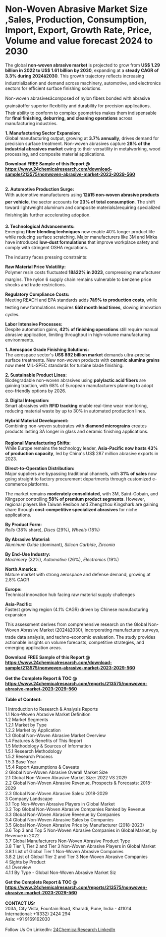 <h1>Non-Woven Abrasive Market Size ,Sales, Production, Consumption, Import, Export, Growth Rate, Price, Volume and value forecast 2024 to 2030</h1><p>The global <strong>non-woven abrasive market</strong> is projected to grow from <strong>US$ 1.29 billion in 2022 to US$ 1.61 billion by 2030</strong>, expanding at a <strong>steady CAGR of 3.3% during 2024â2030</strong>. This growth trajectory reflects increasing industrialization and demand across machinery, automotive, and electronics sectors for efficient surface finishing solutions.</p><p>Non-woven abrasivesâcomposed of nylon fibers bonded with abrasive grainsâoffer superior flexibility and durability for precision applications. Their ability to conform to complex geometries makes them indispensable for <strong>final finishing, deburring, and cleaning operations</strong> across manufacturing industries.</p><p><strong>1. Manufacturing Sector Expansion:</strong><br>
Global manufacturing output, growing at <strong>3.7% annually</strong>, drives demand for precision surface treatment. Non-woven abrasives capture <strong>28% of the industrial abrasives market</strong> owing to their versatility in metalworking, wood processing, and composite material applications.</p><div><b>Download FREE Sample of this Report @ 
            <a href="https://www.24chemicalresearch.com/download-sample/213575/nonwoven-abrasive-market-2023-2029-560">
            https://www.24chemicalresearch.com/download-sample/213575/nonwoven-abrasive-market-2023-2029-560</a></b></div><br><p><strong>2. Automotive Production Surge:</strong><br>
With automotive manufacturers using <strong>12â15 non-woven abrasive products per vehicle</strong>, the sector accounts for <strong>23% of total consumption</strong>. The shift toward lightweight aluminum and composite materialsârequiring specialized finishingâis further accelerating adoption.</p><p><strong>3. Technological Advancements:</strong><br>
Emerging <strong>fiber blending techniques</strong> now enable 40% longer product life while reducing surface scratching. Major manufacturers like 3M and Mirka have introduced <strong>low-dust formulations</strong> that improve workplace safety and comply with stringent OSHA regulations.</p><p>The industry faces pressing constraints:</p><p><strong>Raw Material Price Volatility:</strong><br>
	Polymer resin costs fluctuated <strong>18â22% in 2023</strong>, compressing manufacturer margins. The nylon 6 supply chain remains vulnerable to benzene price shocks and trade restrictions.</p><p><strong>Regulatory Compliance Costs:</strong><br>
	Meeting REACH and EPA standards adds <strong>7â9% to production costs</strong>, while testing new formulations requires <strong>6â8 month lead times</strong>, slowing innovation cycles.</p><p><strong>Labor Intensive Processes:</strong><br>
	Despite automation gains, <strong>42% of finishing operations</strong> still require manual abrasive application, limiting throughput in high-volume manufacturing environments.</p><p><strong>1. Aerospace Grade Finishing Solutions:</strong><br>
The aerospace sector's <strong>US$ 892 billion market</strong> demands ultra-precise surface treatments. New non-woven products with <strong>ceramic alumina grains</strong> now meet MIL-SPEC standards for turbine blade finishing.</p><p><strong>2. Sustainable Product Lines:</strong><br>
Biodegradable non-woven abrasives using <strong>polylactic acid fibers</strong> are gaining traction, with 68% of European manufacturers planning to adopt eco-friendly options by 2026.</p><p><strong>3. Digital Integration:</strong><br>
Smart abrasives with <strong>RFID tracking</strong> enable real-time wear monitoring, reducing material waste by up to 30% in automated production lines.</p><p><strong>Hybrid Material Development:</strong><br>
	Combining non-woven substrates with <strong>diamond micrograins</strong> creates products lasting 3Ã longer in glass and ceramic finishing applications.</p><p><strong>Regional Manufacturing Shifts:</strong><br>
	While Europe remains the technology leader, <strong>Asia-Pacific now hosts 43% of production capacity</strong>, led by China's US$ 287 million abrasive exports in 2023.</p><p><strong>Direct-to-Operation Distribution:</strong><br>
	Major suppliers are bypassing traditional channels, with <strong>31% of sales</strong> now going straight to factory procurement departments through customized e-commerce platforms.</p><p>The market remains <strong>moderately consolidated</strong>, with 3M, Saint-Gobain, and Klingspor controlling <strong>58% of premium product segments</strong>. However, regional players like Taiwan Resibon and Zhengzhou Kingshark are gaining share through <strong>cost-competitive specialized abrasives</strong> for niche applications.</p><p><strong>By Product Form:</strong><br>
	<em>Rolls</em> (38% share), <em>Discs</em> (29%), <em>Wheels</em> (18%)</p><p><strong>By Abrasive Material:</strong><br>
	<em>Aluminum Oxide</em> (dominant), <em>Silicon Carbide</em>, <em>Zirconia</em></p><p><strong>By End-Use Industry:</strong><br>
	<em>Machinery</em> (32%), <em>Automotive</em> (26%), <em>Electronics</em> (19%)</p><p><strong>North America:</strong><br>
	Mature market with strong aerospace and defense demand, growing at 2.8% CAGR</p><p><strong>Europe:</strong><br>
	Technical innovation hub facing raw material supply challenges</p><p><strong>Asia-Pacific:</strong><br>
	Fastest growing region (4.1% CAGR) driven by Chinese manufacturing expansion</p><p>This assessment derives from comprehensive research on the Global Non-Woven Abrasive Market (2024â2030), incorporating manufacturer surveys, trade data analysis, and techno-economic evaluation. The study provides actionable insights on volume forecasts, competitive strategies, and emerging application areas.</p><div><b>Download FREE Sample of this Report @ 
            <a href="https://www.24chemicalresearch.com/download-sample/213575/nonwoven-abrasive-market-2023-2029-560">
            https://www.24chemicalresearch.com/download-sample/213575/nonwoven-abrasive-market-2023-2029-560</a></b></div><br><div><b>Get the Complete Report & TOC @ 
            <a href="https://www.24chemicalresearch.com/reports/213575/nonwoven-abrasive-market-2023-2029-560">
            https://www.24chemicalresearch.com/reports/213575/nonwoven-abrasive-market-2023-2029-560</a></b></div><br>
            <b>Table of Content:</b><p>1 Introduction to Research & Analysis Reports<br />
    1.1 Non-Woven Abrasive Market Definition<br />
    1.2 Market Segments<br />
        1.2.1 Market by Type<br />
        1.2.2 Market by Application<br />
    1.3 Global Non-Woven Abrasive Market Overview<br />
    1.4 Features & Benefits of This Report<br />
    1.5 Methodology & Sources of Information<br />
        1.5.1 Research Methodology<br />
        1.5.2 Research Process<br />
        1.5.3 Base Year<br />
        1.5.4 Report Assumptions & Caveats<br />
2 Global Non-Woven Abrasive Overall Market Size<br />
    2.1 Global Non-Woven Abrasive Market Size: 2022 VS 2029<br />
    2.2 Global Non-Woven Abrasive Revenue, Prospects & Forecasts: 2018-2029<br />
    2.3 Global Non-Woven Abrasive Sales: 2018-2029<br />
3 Company Landscape<br />
    3.1 Top Non-Woven Abrasive Players in Global Market<br />
    3.2 Top Global Non-Woven Abrasive Companies Ranked by Revenue<br />
    3.3 Global Non-Woven Abrasive Revenue by Companies<br />
    3.4 Global Non-Woven Abrasive Sales by Companies<br />
    3.5 Global Non-Woven Abrasive Price by Manufacturer (2018-2023)<br />
    3.6 Top 3 and Top 5 Non-Woven Abrasive Companies in Global Market, by Revenue in 2022<br />
    3.7 Global Manufacturers Non-Woven Abrasive Product Type<br />
    3.8 Tier 1, Tier 2 and Tier 3 Non-Woven Abrasive Players in Global Market<br />
        3.8.1 List of Global Tier 1 Non-Woven Abrasive Companies<br />
        3.8.2 List of Global Tier 2 and Tier 3 Non-Woven Abrasive Companies<br />
4 Sights by Product<br />
    4.1 Overview<br />
        4.1.1 By Type - Global Non-Woven Abrasive Market Siz</p><div><b>Get the Complete Report & TOC @ 
            <a href="https://www.24chemicalresearch.com/reports/213575/nonwoven-abrasive-market-2023-2029-560">
            https://www.24chemicalresearch.com/reports/213575/nonwoven-abrasive-market-2023-2029-560</a></b></div><br><b>CONTACT US:</b><br>
            203A, City Vista, Fountain Road, Kharadi, Pune, India - 411014<br>
            International: +1(332) 2424 294<br>
            Asia: +91 9169162030 <br><br>
            Follow Us On LinkedIn: <a href="https://www.linkedin.com/company/24chemicalresearch/">24ChemicalResearch LinkedIn</a>